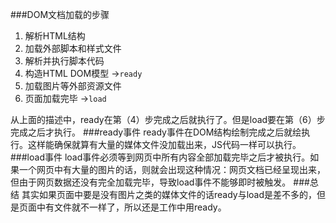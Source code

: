 ###DOM文档加载的步骤
1. 解析HTML结构
2. 加载外部脚本和样式文件
3. 解析并执行脚本代码
4. 构造HTML DOM模型    -><code>ready</code>
5. 加载图片等外部资源文件
6. 页面加载完毕		   -><code>load</code>	

从上面的描述中，ready在第（4）步完成之后就执行了。但是load要在第（6）步完成之后才执行。
###ready事件
ready事件在DOM结构绘制完成之后就绘执行。这样能确保就算有大量的媒体文件没加载出来，JS代码一样可以执行。
###load事件
load事件必须等到网页中所有内容全部加载完毕之后才被执行。如果一个网页中有大量的图片的话，则就会出现这种情况：网页文档已经呈现出来，但由于网页数据还没有完全加载完毕，导致load事件不能够即时被触发。
###总结
其实如果页面中要是没有图片之类的媒体文件的话ready与load是差不多的，但是页面中有文件就不一样了，所以还是工作中用ready。